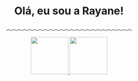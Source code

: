 

 
 <div align="center">
    <h1>Olá, eu sou a Rayane!</h1>
    <p aling>︵︵︵︵︵︵︵︵︵︵︵︵︵︵︵︵︵︵︵︵︵︵︵︵</p>
 

 

  
  
</div>

<div align="center">
  <a href="https://github.com/Rayane-Novaes"><img height="100em" src="https://github-readme-stats.vercel.app/api?username=Rayane-Novaes&show_icons=true&theme=tokyonight&include_all_commits=true&count_private=true"/>
   
<img height="100em" src="https://github-readme-stats.vercel.app/api/top-langs/?username=Rayane-Novaes&layout=compact&langs_count=7&theme=tokyonight"/>


</div>
 
  
  
  
 

